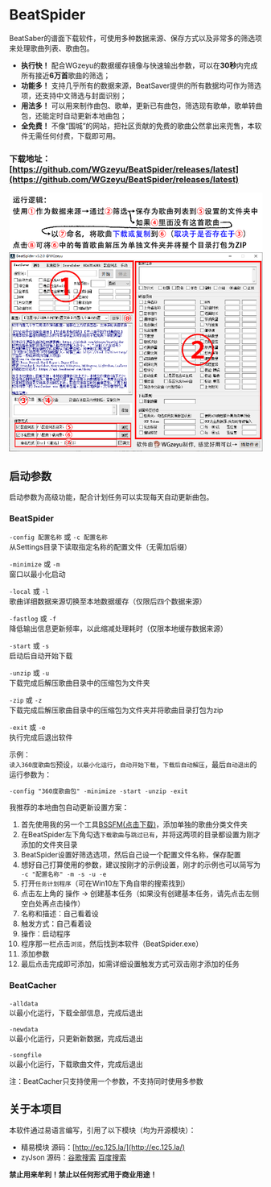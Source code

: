 # BeatSpider
BeatSaber的谱面下载软件，可使用多种数据来源、保存方式以及非常多的筛选项来处理歌曲列表、歌曲包。  

- **执行快！** 配合WGzeyu的数据缓存镜像与快速输出参数，可以在**30秒**内完成所有接近**6万首**歌曲的筛选；
- **功能多！** 支持几乎所有的数据来源，BeatSaver提供的所有数据均可作为筛选项，还支持中文筛选与封面识别；
- **用法多！** 可以用来制作曲包、歌单，更新已有曲包，筛选现有歌单，歌单转曲包，还能定时自动更新本地曲包；
- **全免费！** 不像“围城”的网站，把社区贡献的免费的歌曲公然拿出来兜售，本软件无需任何付费，下载即可用。
  
### **下载地址：**[https://github.com/WGzeyu/BeatSpider/releases/latest](https://github.com/WGzeyu/BeatSpider/releases/latest)  


   
    
      

![](BeatSpider.png)

## 启动参数
启动参数为高级功能，配合计划任务可以实现每天自动更新曲包。

### BeatSpider
`-config 配置名称` 或 `-c 配置名称`   
从Settings目录下读取指定名称的配置文件（无需加后缀）

`-minimize` 或 `-m`  
窗口以最小化启动

`-local` 或 `-l`  
歌曲详细数据来源切换至本地数据缓存（仅限后四个数据来源）

`-fastlog` 或 `-f`  
降低输出信息更新频率，以此缩减处理耗时（仅限本地缓存数据来源）

`-start` 或 `-s`   
启动后自动开始下载

`-unzip` 或 `-u`  
下载完成后解压歌曲目录中的压缩包为文件夹

`-zip` 或 `-z`   
下载完成后解压歌曲目录中的压缩包为文件夹并将歌曲目录打包为zip

`-exit` 或 `-e`   
执行完成后退出软件

示例：  
`读入360度歌曲包`预设，`以最小化运行`，`自动开始下载`，`下载后自动解压`，最后`自动退出`的运行参数为：
```
-config "360度歌曲包" -minimize -start -unzip -exit
```
我推荐的本地曲包自动更新设置方案：  
1. 首先使用我的另一个工具[BSSFM(点击下载)](https://github.com/WGzeyu/Beat-Saber-Song-Folder-Manager/releases/latest)，添加单独的歌曲分类文件夹  
2. 在BeatSpider左下角勾选`下载歌曲`与`跳过已有`，并将这两项的目录都设置为刚才添加的文件夹目录  
3. BeatSpider设置好筛选选项，然后自己设一个配置文件名称，保存配置  
4. 想好自己打算使用的参数，建议按刚才的示例设置，刚才的示例也可以简写为 `-c "配置名称" -m -s -u -e`  
5. 打开`任务计划程序`（可在Win10左下角自带的搜索找到）  
6. 点击左上角的 操作 → 创建基本任务（如果没有创建基本任务，请先点击左侧空白处再点击操作）  
7. 名称和描述：自己看着设  
8. 触发方式：自己看着设  
9. 操作：启动程序  
10. 程序那一栏点击`浏览`，然后找到本软件（BeatSpider.exe）  
11. 添加参数
12. 最后点击完成即可添加，如需详细设置触发方式可双击刚才添加的任务  

### BeatCacher
`-alldata`  
以最小化运行，下载全部信息，完成后退出

`-newdata`  
以最小化运行，只更新新数据，完成后退出

`-songfile`  
以最小化运行，下载歌曲文件，完成后退出

注：BeatCacher只支持使用一个参数，不支持同时使用多参数

## 关于本项目
本软件通过易语言编写，引用了以下模块（均为开源模块）：  
* 精易模块 源码：[http://ec.125.la/](http://ec.125.la/)
* zyJson 源码：[谷歌搜索](https://www.google.com/search?q=%E6%98%93%E8%AF%AD%E8%A8%80+zyjson&nfpr=1) [百度搜索](https://www.baidu.com/s?wd=%E6%98%93%E8%AF%AD%E8%A8%80%20zyjson)

**禁止用来牟利！禁止以任何形式用于商业用途！**
